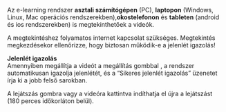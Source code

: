 
Az e-learning rendszer **asztali számítógépen** (PC), **laptopon** (Windows, Linux, Mac operációs rendszerekben),**okostelefonon** és **tableten** (android és ios rendszerekben) is megtekinthetőek a videók.

A megtekintéshez folyamatos internet kapcsolat szükséges. Megtekintés megkezdésekor ellenőrizze, hogy biztosan működik-e a jelenlét igazolás!

**Jelenlét igazolás**  
Amennyiben megállítja a videót a megállítás gombbal , a rendszer automatikusan igazolja jelenlétét, és a  “Sikeres jelenlét igazolás” üzenetet írja ki a jobb felső sarokban.

A lejátszás gombra  vagy a videóra kattintva indíthatja el újra a lejátszást  (180 perces időkorláton belül).